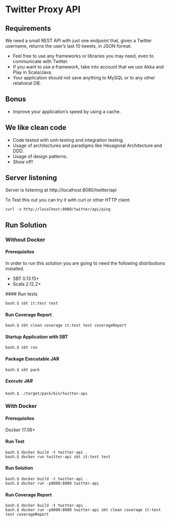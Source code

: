 # Twitter Proxy API

## Requirements

We need a small REST API with just one endpoint that, given a Twitter username, returns the user’s last 10 tweets, in JSON format.

- Feel free to use any frameworks or libraries you may need, even to communicate with Twitter.
- If you want to use a framework, take into account that we use Akka and Play in Scala/Java.
- Your application should not save anything to MySQL or to any other relational DB.

## Bonus

- Improve your application’s speed by using a cache.

## We like clean code

- Code tested with unit-testing and integration testing.
- Usage of architectures and paradigms like Hexagonal Architecture and DDD.
- Usage of design patterns.
- Show off!

## Server listening

Server is listening at http://localhost:8080/twitter/api

To Test this out you can try it with curl or other HTTP client

```shell
curl -v http://localhost:8080/twitter/api/ping
```

## Run Solution

### Without Docker

#### Prerequisites

In order to run this solution you are going to need the following distributions installed.

- SBT 0.13.15+
- Scala 2.12.2+

#### Run tests

```shell
bash.$ sbt it:test test
```

#### Run Coverage Report

```shell
bash.$ sbt clean coverage it:test test coverageReport
```

#### Startup Application with SBT

```shell
bash.$ sbt run
```

#### Package Executable JAR

```shell
bash.$ sbt pack
```

##### Execute JAR

```shell
bash.$ ./target/pack/bin/twitter-api
```

### With Docker

#### Prerequisites

Docker 17.06+

#### Run Test

```shell
bash.$ docker build -t twitter-api .
bash.$ docker run twitter-api sbt it:test test
```

#### Run Solution

```shell
bash.$ docker build -t twitter-api .
bash.$ docker run -p8080:8080 twitter-api
```

#### Run Coverage Report

```shell
bash.$ docker build -t twitter-api .
bash.$ docker run -p8080:8080 twitter-api sbt clean coverage it:test test coverageReport
```
